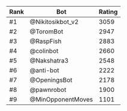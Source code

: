 Rank|Bot|Rating
---|---|---
#1|@Nikitosikbot_v2|3059
#2|@ToromBot|2947
#3|@RaspFish|2883
#4|@colinbot|2660
#5|@Nakshatra3|2548
#6|@anti-bot|2222
#7|@OpeningsBot|2178
#8|@pawnrobot|1900
#9|@MinOpponentMoves|1101
